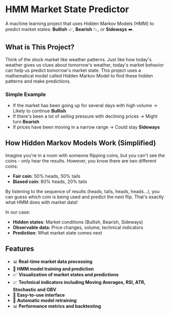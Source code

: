# HMM Market State Predictor

A machine learning project that uses Hidden Markov Models (HMM) to predict market states: **Bullish** 📈, **Bearish** 📉, or **Sideways** ➡️.

## What is This Project?

Think of the stock market like weather patterns. Just like how today's weather gives us clues about tomorrow's weather, today's market behavior can help us predict tomorrow's market state. This project uses a mathematical model called Hidden Markov Model to find these hidden patterns and make predictions.

### Simple Example
- If the market has been going up for several days with high volume → Likely to continue **Bullish**
- If there's been a lot of selling pressure with declining prices → Might turn **Bearish**  
- If prices have been moving in a narrow range → Could stay **Sideways**

## How Hidden Markov Models Work (Simplified)

Imagine you're in a room with someone flipping coins, but you can't see the coins - only hear the results. However, you know there are two different coins:
- **Fair coin**: 50% heads, 50% tails
- **Biased coin**: 80% heads, 20% tails

By listening to the sequence of results (heads, tails, heads, heads...), you can guess which coin is being used and predict the next flip. That's exactly what HMM does with market data!

In our case:
- **Hidden states**: Market conditions (Bullish, Bearish, Sideways)
- **Observable data**: Price changes, volume, technical indicators
- **Prediction**: What market state comes next

## Features

- 📊 **Real-time market data processing**
- 🧠 **HMM model training and prediction**
- 📈 **Visualization of market states and predictions**
- 📈 **Technical indicators including Moving Averages, RSI, ATR, Stochastic and OBV**
- 📱 **Easy-to-use interface**
- 🔄 **Automatic model retraining**
- 📊 **Performance metrics and backtesting**
